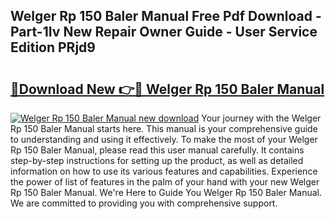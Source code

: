 ## Welger Rp 150 Baler Manual Free Pdf Download - Part-1Iv New Repair Owner Guide - User Service Edition PRjd9

# <h2><a href="http://bc4688.oget.top/?id=Welger+Rp+150+Baler+Manual">🔗Download New 👉🔴 Welger Rp 150 Baler Manual</a></h2>

[![Welger Rp 150 Baler Manual new download](https://i.imgur.com/5g1atiW.png)](http://bc4688.oget.top/?id=Welger+Rp+150+Baler+Manual)
Your journey with the Welger Rp 150 Baler Manual starts here. This manual is your comprehensive guide to understanding and using it effectively. To make the most of your Welger Rp 150 Baler Manual, please read this user manual carefully. It contains step-by-step instructions for setting up the product, as well as detailed information on how to use its various features and capabilities. Experience the power of list of features in the palm of your hand with your new Welger Rp 150 Baler Manual. We're Here to Guide You Welger Rp 150 Baler Manual. We are committed to providing you with comprehensive support.
